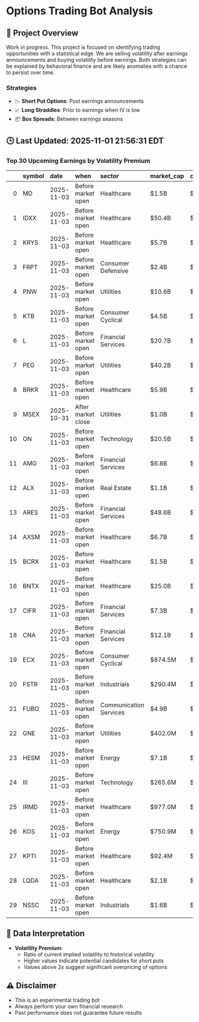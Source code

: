 # Options Trading Bot Analysis

## 🚀 Project Overview
Work in progress. This project is focused on identifying trading opportunities with a statistical edge.
We are selling volatility after earnings announcements and buying volatility before earnings.
Both strategies can be explained by behavioral finance and are likely anomalies with a chance to persist over time.

### Strategies
- 📉 **Short Put Options**: Post earnings announcements
- 📈 **Long Straddles**: Prior to earnings when IV is low
- 📦 **Box Spreads**: Between earnings seasons

## 🕒 Last Updated: 2025-11-01 21:56:31 EDT

### Top 30 Upcoming Earnings by Volatility Premium

|    | symbol   | date       | when               | sector                 | market_cap   | close   | hv_current   | iv_current   | vol_premium   |
|---:|:---------|:-----------|:-------------------|:-----------------------|:-------------|:--------|:-------------|:-------------|:--------------|
|  0 | MD       | 2025-11-03 | Before market open | Healthcare             | $1.5B        | $17.39  | 31.60%       | 67.84%       | 2.15x         |
|  1 | IDXX     | 2025-11-03 | Before market open | Healthcare             | $50.4B       | $628.54 | 22.80%       | 46.57%       | 2.04x         |
|  2 | KRYS     | 2025-11-03 | Before market open | Healthcare             | $5.7B        | $189.08 | 35.15%       | 60.02%       | 1.71x         |
|  3 | FRPT     | 2025-11-03 | Before market open | Consumer Defensive     | $2.4B        | $50.60  | 55.10%       | 85.16%       | 1.55x         |
|  4 | PNW      | 2025-11-03 | Before market open | Utilities              | $10.6B       | $89.55  | 16.57%       | 25.29%       | 1.53x         |
|  5 | KTB      | 2025-11-03 | Before market open | Consumer Cyclical      | $4.5B        | $81.15  | 38.04%       | 57.71%       | 1.52x         |
|  6 | L        | 2025-11-03 | Before market open | Financial Services     | $20.7B       | $99.53  | 16.00%       | 23.84%       | 1.49x         |
|  7 | PEG      | 2025-11-03 | Before market open | Utilities              | $40.2B       | $80.75  | 19.37%       | 28.29%       | 1.46x         |
|  8 | BRKR     | 2025-11-03 | Before market open | Healthcare             | $5.9B        | $36.40  | 52.26%       | 76.14%       | 1.46x         |
|  9 | MSEX     | 2025-10-31 | After market close | Utilities              | $1.0B        | $56.92  | 29.16%       | 37.55%       | 1.29x         |
| 10 | ON       | 2025-11-03 | Before market open | Technology             | $20.5B       | $50.85  | 55.03%       | 69.76%       | 1.27x         |
| 11 | AMG      | 2025-11-03 | Before market open | Financial Services     | $6.8B        | $236.68 | 27.20%       | 34.36%       | 1.26x         |
| 12 | ALX      | 2025-11-03 | Before market open | Real Estate            | $1.1B        | $218.54 | nan%         | nan%         | nanx          |
| 13 | ARES     | 2025-11-03 | Before market open | Financial Services     | $48.6B       | $147.29 | nan%         | nan%         | nanx          |
| 14 | AXSM     | 2025-11-03 | Before market open | Healthcare             | $6.7B        | $133.15 | nan%         | nan%         | nanx          |
| 15 | BCRX     | 2025-11-03 | Before market open | Healthcare             | $1.5B        | $7.25   | nan%         | nan%         | nanx          |
| 16 | BNTX     | 2025-11-03 | Before market open | Healthcare             | $25.0B       | $104.67 | nan%         | nan%         | nanx          |
| 17 | CIFR     | 2025-11-03 | Before market open | Financial Services     | $7.3B        | $19.07  | nan%         | nan%         | nanx          |
| 18 | CNA      | 2025-11-03 | Before market open | Financial Services     | $12.1B       | $44.61  | nan%         | nan%         | nanx          |
| 19 | ECX      | 2025-11-03 | Before market open | Consumer Cyclical      | $874.5M      | $2.38   | nan%         | nan%         | nanx          |
| 20 | FSTR     | 2025-11-03 | Before market open | Industrials            | $290.4M      | $27.09  | nan%         | nan%         | nanx          |
| 21 | FUBO     | 2025-11-03 | Before market open | Communication Services | $4.9B        | $3.66   | nan%         | nan%         | nanx          |
| 22 | GNE      | 2025-11-03 | Before market open | Utilities              | $402.0M      | $14.74  | nan%         | nan%         | nanx          |
| 23 | HESM     | 2025-11-03 | Before market open | Energy                 | $7.1B        | $34.14  | nan%         | nan%         | nanx          |
| 24 | III      | 2025-11-03 | Before market open | Technology             | $265.6M      | $5.47   | nan%         | nan%         | nanx          |
| 25 | IRMD     | 2025-11-03 | Before market open | Healthcare             | $977.0M      | $76.42  | nan%         | nan%         | nanx          |
| 26 | KOS      | 2025-11-03 | Before market open | Energy                 | $750.9M      | $1.55   | nan%         | nan%         | nanx          |
| 27 | KPTI     | 2025-11-03 | Before market open | Healthcare             | $92.4M       | $5.96   | nan%         | nan%         | nanx          |
| 28 | LQDA     | 2025-11-03 | Before market open | Healthcare             | $2.1B        | $23.20  | nan%         | nan%         | nanx          |
| 29 | NSSC     | 2025-11-03 | Before market open | Industrials            | $1.6B        | $43.78  | nan%         | nan%         | nanx          |

## 📝 Data Interpretation

- **Volatility Premium**: 
  - Ratio of current implied volatility to historical volatility
  - Higher values indicate potential candidates for short puts
  - Values above 2x suggest significant overpricing of options

## ⚠️ Disclaimer
- This is an experimental trading bot
- Always perform your own financial research
- Past performance does not guarantee future results
